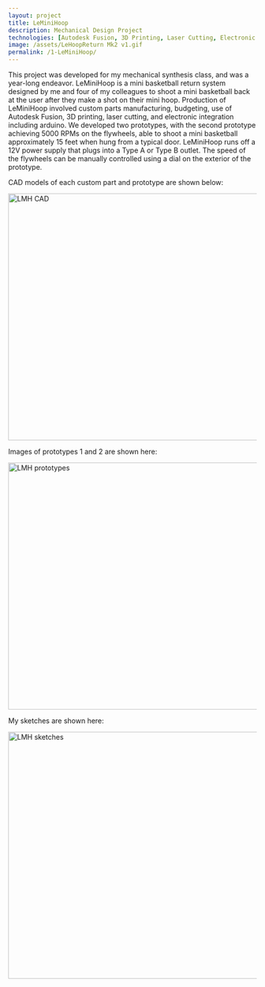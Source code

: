 ```yaml
---
layout: project
title: LeMiniHoop
description: Mechanical Design Project
technologies: [Autodesk Fusion, 3D Printing, Laser Cutting, Electronic Integration]
image: /assets/LeHoopReturn Mk2 v1.gif
permalink: /1-LeMiniHoop/
---
```


This project was developed for my mechanical synthesis class, and was a year-long endeavor. LeMiniHoop is a mini basketball return system designed by me and four of my colleagues to shoot a mini basketball back at the user after they make a shot on their mini hoop. Production of LeMiniHoop involved custom parts manufacturing, budgeting, use of Autodesk Fusion, 3D printing, laser cutting, and electronic integration including arduino. We developed two prototypes, with the second prototype achieving 5000 RPMs on the flywheels, able to shoot a mini basketball approximately 15 feet when hung from a typical door. LeMiniHoop runs off a 12V power supply that plugs into a Type A or Type B outlet.  The speed of the flywheels can be manually controlled using a dial on the exterior of the prototype.

CAD models of each custom part and prototype are shown below:

<img src="{{ '/assets/images/LMH-asset-1.png' | relative_url }}" alt="LMH CAD" width="800" height="500">

Images of prototypes 1 and 2 are shown here:

<img src="{{ '/assets/images/LMH-asset-2.png' | relative_url }}" alt="LMH prototypes" width="800" height="500">

My sketches are shown here:

<img src="{{ '/assets/images/LMH-asset-3.png' | relative_url }}" alt="LMH sketches" width="800" height="500">


